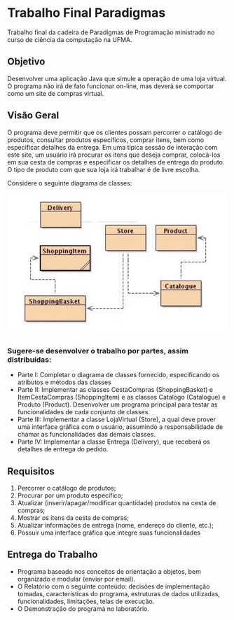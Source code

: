 # Trabalho Final Paradigmas

Trabalho final da cadeira de Paradigmas de Programação ministrado no curso de ciência da computação na UFMA.

## Objetivo

Desenvolver uma aplicação Java que simule a operação de uma loja virtual. O programa
não irá de fato funcionar on-line, mas deverá se comportar como um site de compras
virtual.

## Visão Geral

O programa deve permitir que os clientes possam percorrer o catálogo de produtos,
consultar produtos específicos, comprar itens, bem como especificar detalhes da entrega.
Em uma típica sessão de interação com este site, um usuário irá procurar os itens que deseja
comprar, colocá-los em sua cesta de compras e especificar os detalhes de entrega do
produto. O tipo de produto com que sua loja irá trabalhar é de livre escolha.

Considere o seguinte diagrama de classes:

![Classes](/assets/classes.jpg)

### Sugere-se desenvolver o trabalho por partes, assim distribuídas:

* Parte I: Completar o diagrama de classes fornecido, especificando os atributos e métodos das classes
* Parte II: Implementar as classes CestaCompras (ShoppingBasket) e ItemCestaCompras (ShoppingItem) e as classes Catalogo (Catalogue) e Produto (Product). Desenvolver um programa principal para testar as funcionalidades de cada conjunto de classes.
* Parte III: Implementar a classe LojaVirtual (Store), a qual deve prover uma interface gráfica com o usuário, assumindo a responsabilidade de chamar as funcionalidades das demais classes.
* Parte IV: Implementar a classe Entrega (Delivery), que receberá os detalhes de entrega do pedido.

## Requisitos

1. Percorrer o catálogo de produtos;
2. Procurar por um produto específico;
3. Atualizar (inserir/apagar/modificar quantidade) produtos na cesta de compras;
4. Mostrar os itens da cesta de compras;
5. Atualizar informações de entrega (nome, endereço do cliente, etc.);
6. Possuir uma interface gráfica que integre suas funcionalidades

## Entrega do Trabalho

* Programa baseado nos conceitos de orientação a objetos, bem organizado e modular (enviar por email).
* O Relatório com o seguinte conteúdo: decisões de implementação tomadas, características do programa, estruturas de dados utilizadas, funcionalidades, limitações, telas de execução.
* O Demonstração do programa no laboratório.